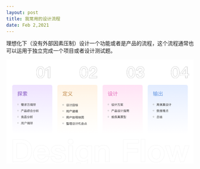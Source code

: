 ```yaml
---
layout: post
title: 我常用的设计流程
date: Feb 2,2021
---
```



理想化下（没有外部因素压制）设计一个功能或者是产品的流程，这个流程通常也可以运用于独立完成一个项目或者设计测试题。

![bg](img/process.png)
